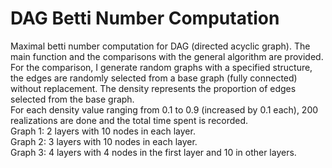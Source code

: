 # DAG Betti Number Computation
Maximal betti number computation for DAG (directed acyclic graph). The main function and the comparisons with the general algorithm are provided.<br />
For the comparison, I generate random graphs with a specified structure, the edges are randomly selected from a base graph (fully connected) without replacement. The density represents the proportion of edges selected from the base graph.<br />
For each density value ranging from 0.1 to 0.9 (increased by 0.1 each), 200 realizations are done and the total time spent is recorded.<br />
Graph 1: 2 layers with 10 nodes in each layer.<br />
Graph 2: 3 layers with 10 nodes in each layer.<br />
Graph 3: 4 layers with 4 nodes in the first layer and 10 in other layers.
